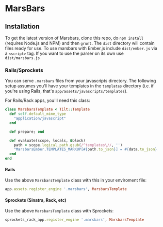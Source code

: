 # MarsBars

## Installation

To get the latest version of Marsbars, clone this repo, do `npm install` (requires Node.js and NPM) and then `grunt`. The `dist` directory will contain files ready for use.
To use marsbars with Ember.js include `dist/ember.js` via a `<script>` tag.
If you want to use the parser on its own use `dist/marsbars.js`

### Rails/Sprockets

You can serve `.marsbars` files from your javascripts directory. The following setup assumes you'll have your templates in the `templates` directory (i.e. if you're using Rails, that's `app/assets/javascripts/templates`).

For Rails/Rack apps, you'll need this class:

```ruby
class MarsbarsTemplate < Tilt::Template
  def self.default_mime_type
    "application/javascript"
  end

  def prepare; end

  def evaluate(scope, locals, &block)
    path = scope.logical_path.gsub(/^templates\//, '')
    "MarsbarsEmber.TEMPLATES_MARKUP[#{path.to_json}] = #{data.to_json};"
  end
end
```

#### Rails

Use the above `MarsbarsTemplate` class with this in your enviroment file:

```ruby
app.assets.register_engine '.marsbars', MarsbarsTemplate
```

#### Sprockets (Sinatra, Rack, etc)

Use the above `MarsbarsTemplate` class with Sprockets:

```ruby
sprockets_rack_app.register_engine '.marsbars', MarsbarsTemplate
```
